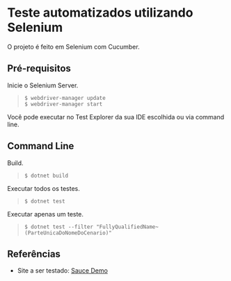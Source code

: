 # Teste automatizados utilizando Selenium

O projeto é feito em Selenium com Cucumber.

## Pré-requisitos

Inicie o Selenium Server.

> `$ webdriver-manager update` <br/>
> `$ webdriver-manager start`

Você pode executar no Test Explorer da sua IDE escolhida ou via command line.

## Command Line

Build.

> `$ dotnet build`

Executar todos os testes.

> `$ dotnet test`

Executar apenas um teste.

> `$ dotnet test --filter "FullyQualifiedName~(ParteUnicaDoNomeDoCenario)"`

## Referências

* Site a ser testado: [Sauce Demo](https://www.saucedemo.com/)

